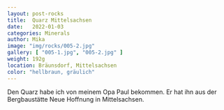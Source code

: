 ```yaml
---
layout: post-rocks
title:  Quarz Mittelsachsen
date:   2022-01-03
categories: Minerals
author: Mika
image: "img/rocks/005-2.jpg"
gallery: [ "005-1.jpg", "005-2.jpg" ]
weight: 192g
location: Bräunsdorf, Mittelsachsen
color: "hellbraun, gräulich"
---
```


Den Quarz habe ich von meinem Opa Paul bekommen. Er hat ihn aus der Bergbaustätte Neue Hoffnung in Mittelsachsen. 